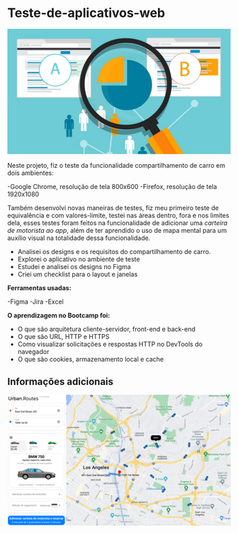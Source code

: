 # Teste-de-aplicativos-web

<img src= "Imagem\0_Yesh7PUB6v1rW8Ne.jpg">


Neste projeto, fiz o teste da funcionalidade compartilhamento de carro em dois ambientes:

-Google Chrome, resolução de tela 800x600
-Firefox, resolução de tela 1920x1080

Também desenvolvi novas maneiras de testes, fiz meu primeiro teste de equivalência e com valores-limite, testei nas áreas dentro, fora e nos limites dela, esses testes foram feitos na funcionalidade de adicionar uma *carteira de motorista ao app*, além de ter aprendido o uso de mapa mental para um auxílio visual na totalidade dessa funcionalidade.

- Analisei os designs e os requisitos do compartilhamento de carro. 
- Explorei o aplicativo no ambiente de teste
- Estudei e analisei os designs no Figma
- Criei um checklist para o layout e janelas

**Ferramentas usadas:**

-Figma
-Jira
-Excel


**O aprendizagem no Bootcamp foi:**
- O que são arquitetura cliente-servidor, front-end e back-end
- O que são URL, HTTP e HTTPS
- Como visualizar solicitações e respostas HTTP no DevTools do navegador
- O que são cookies, armazenamento local e cache

## Informações adicionais

<img src= "Imagem\Captura de tela 2024-08-28 231026.png">